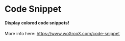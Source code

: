 # Code Snippet
#### Display colored code snippets!
More info here: https://www.woXrooX.com/code-snippet

